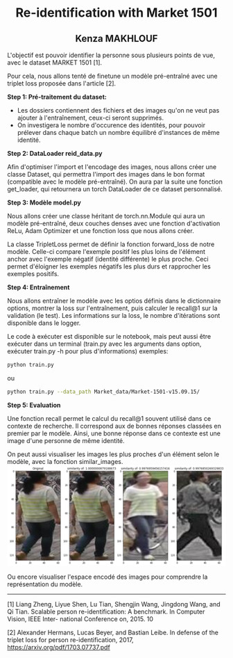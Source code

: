 <center> <h1> Re-identification with Market 1501 </h1>
 <h2> Kenza MAKHLOUF</h2></center>


L'objectif est pouvoir identifier la personne sous plusieurs points de vue, avec le dataset MARKET 1501 [1].

Pour cela, nous allons tenté de finetune un modèle pré-entraîné avec une triplet loss proposée dans l'article [2].

**Step 1: Pré-traitement du dataset:**
* Les dossiers contiennent des fichiers et des images qu'on ne veut pas ajouter à l'entraînement, ceux-ci seront supprimés.
* On investigera le nombre d'occurence des identités, pour pouvoir prélever dans chaque batch un nombre équilibré d'instances de même identité.

**Step 2: DataLoader reid_data.py**

Afin d'optimiser l'import et l'encodage des images, nous allons créer une classe Dataset, qui permettra l'import des images dans le bon format (compatible avec le modèle pré-entraîné). On aura par la suite une fonction get_loader, qui retournera un torch DataLoader de ce dataset personnalisé.

**Step 3: Modèle model.py**

Nous allons créer une classe héritant de torch.nn.Module qui aura un modèle pré-entraîné, deux couches denses avec une fonction d'activation ReLu, Adam Optimizer et une fonction loss que nous allons créer.

La classe TripletLoss permet de définir la fonction forward_loss de notre modèle. Celle-ci compare l'exemple positif les plus loins de l'élément anchor avec l'exemple négatif (identité différente) le plus proche. Ceci permet d'éloigner les exemples négatifs les plus durs et rapprocher les exemples positifs.

**Step 4: Entraînement**

Nous allons entraîner le modèle avec les optios définis dans le dictionnaire options, montrer la loss sur l'entraînement, puis calculer le recall@1 sur la validation (le test). Les informations sur la loss, le nombre d'itérations sont disponible dans le logger.

Le code à exécuter est disponible sur le notebook, mais peut aussi être exécuter dans un terminal (train.py avec les arguments dans option, exécuter train.py -h pour plus d'informations)
exemples: 
```bash
python train.py
```
ou 
```bash
python train.py --data_path Market_data/Market-1501-v15.09.15/
```

**Step 5: Evaluation**

Une fonction recall permet le calcul du recall@1 souvent utilisé dans ce contexte de recherche. Il correspond aux de bonnes réponses classées en premier par le modèle. Ainsi, une bonne réponse dans ce contexte est une image d'une personne de même identité.

On peut aussi visualiser les images les plus proches d'un élément selon le modèle, avec la fonction similar_images. 
![Alt text](similarities.PNG?raw=true "Title")


Ou encore visualiser l'espace encodé des images pour comprendre la représentation du modèle.

--------------------------------------
[1] Liang Zheng, Liyue Shen, Lu Tian, Shengjin Wang, Jingdong Wang, and Qi Tian.
Scalable person re-identification: A benchmark. In Computer Vision, IEEE Inter-
national Conference on, 2015.
10

[2] Alexander Hermans, Lucas Beyer, and Bastian Leibe. In defense of the triplet loss
for person re-identification, 2017, https://arxiv.org/pdf/1703.07737.pdf
